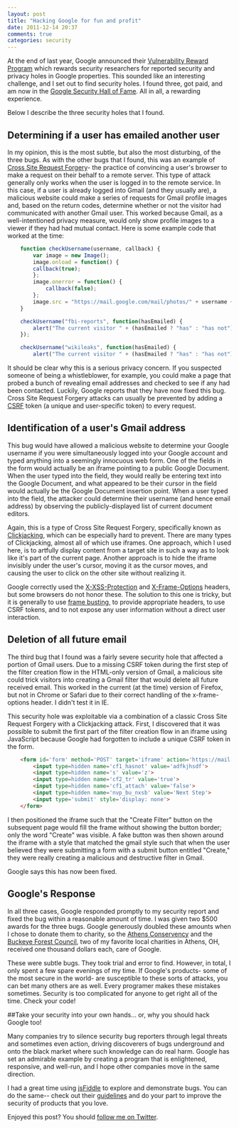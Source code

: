 ```yaml
---
layout: post
title: "Hacking Google for fun and profit"
date: 2011-12-14 20:37
comments: true
categories: security
---
```

At the end of last year, Google announced their [Vulnerability Reward Program](http://googleonlinesecurity.blogspot.com/2010/11/rewarding-web-application-security.html) which rewards security researchers for reported security and privacy holes in Google properties.  This sounded like an interesting challenge, and I set out to find security holes.  I found three, got paid, and am now in the [Google Security Hall of Fame](http://www.google.com/about/corporate/company/halloffame.html). All in all, a rewarding experience.

Below I describe the three security holes that I found.

## Determining if a user has emailed another user

In my opinion, this is the most subtle, but also the most disturbing, of the three bugs.  As with the other bugs that I found, this was an example of [Cross Site Request Forgery](http://en.wikipedia.org/wiki/Cross-site_request_forgery)- the practice of convincing a user's browser to make a request on their behalf to a remote server.  This type of attack generally only works when the user is logged in to the remote service.  In this case, if a user is already logged into Gmail (and they usually are), a malicious website could make a series of requests for Gmail profile images and, based on the return codes, determine whether or not the visitor had communicated with another Gmail user.  This worked because Gmail, as a well-intentioned privacy measure, would only show profile images to a viewer if they had had mutual contact.  Here is some example code that worked at the time:

``` javascript checkUsername
    function checkUsername(username, callback) {
        var image = new Image();
        image.onload = function() {
  		callback(true);
        };
        image.onerror = function() {
			callback(false);
        };
        image.src = "https://mail.google.com/mail/photos/" + username + "%40gmail.com?1&rp=1&pld=1&r=" + (new Date()).getTime();
    }

    checkUsername("fbi-reports", function(hasEmailed) {
		alert("The current visitor " + (hasEmailed ? "has" : "has not") + " emailed the FBI.");
	});

    checkUsername("wikileaks", function(hasEmailed) {
		alert("The current visitor " + (hasEmailed ? "has" : "has not") + " emailed WikiLeaks.");
```		

It should be clear why this is a serious privacy concern.  If you suspected someone of being a whistleblower, for example, you could make a page that probed a bunch of revealing email addresses and checked to see if any had been contacted.  Luckily, Google reports that they have now fixed this bug.  Cross Site Request Forgery attacks can usually be prevented by adding a [CSRF](http://en.wikipedia.org/wiki/Cross-site_request_forgery#Other_approaches_to_CSRF) token (a unique and user-specific token) to every request.

## Identification of a user's Gmail address

This bug would have allowed a malicious website to determine your Google username if you were simultaneously logged into your Google account and typed anything into a seemingly innocuous web form.  One of the fields in the form would actually be an iframe pointing to a public Google Document.  When the user typed into the field, they would really be entering text into the Google Document, and what appeared to be their cursor in the field would actually be the Google Document insertion point.  When a user typed into the field, the attacker could determine their username (and hence email address) by observing the publicly-displayed list of current document editors.

Again, this is a type of Cross Site Request Forgery, specifically known as [Clickjacking](http://en.wikipedia.org/wiki/Clickjacking), which can be especially hard to prevent.  There are many types of Clickjacking, almost all of which use iframes.  One approach, which I used here, is to artfully display content from a target site in such a way as to look like it's part of the current page. Another approach is to hide the iframe invisibly under the user's cursor, moving it as the cursor moves, and causing the user to click on the other site without realizing it.

Google correctly used the [X-XSS-Protection](http://msdn.microsoft.com/en-us/library/dd565647.aspx) and [X-Frame-Options](https://developer.mozilla.org/en/The_X-FRAME-OPTIONS_response_header) headers, but some browsers do not honor these.  The solution to this one is tricky, but it is generally to use [frame busting](http://en.wikipedia.org/wiki/Framekiller), to provide appropriate headers, to use CSRF tokens, and to not expose any user information without a direct user interaction.

## Deletion of all future email 

The third bug that I found was a fairly severe security hole that affected a portion of Gmail users.  Due to a missing CSRF token during the first step of the filter creation flow in the HTML-only version of Gmail, a malicious site could trick visitors into creating a Gmail filter that would delete all future received email.  This worked in the current (at the time) version of Firefox, but not in Chrome or Safari due to their correct handling of the x-frame-options header.  I didn't test it in IE.

This security hole was exploitable via a combination of a classic Cross Site Request Forgery with a Clickjacking attack.  First, I discovered that it was possible to submit the first part of the filter creation flow in an iframe using JavaScript because Google had forgotten to include a unique CSRF token in the form.

``` html
	<form id='form' method='POST' target='iframe' action='https://mail.google.com/mail/h/ignored/?v=prf' enctype='multipart/form-data'>
	    <input type=hidden name='cf1_hasnot' value='adfkjhsdf'>
	    <input type=hidden name='s' value='z'>
	    <input type=hidden name='cf2_tr' value='true'>
	    <input type=hidden name='cf1_attach' value='false'>
	    <input type=hidden name='nvp_bu_nxsb' value='Next Step'>
	    <input type='submit' style='display: none'>
	</form>
```

I then positioned the iframe such that the "Create Filter" button on the subsequent page would fill the frame without showing the button border; only the word "Create" was visible.  A fake button was then shown around the iframe with a style that matched the gmail style such that when the user believed they were submitting a form with a submit button entitled "Create," they were really creating a malicious and destructive filter in Gmail.

Google says this has now been fixed.

## Google's Response

In all three cases, Google responded promptly to my security report and fixed the bug within a reasonable amount of time.  I was given two $500 awards for the three bugs.  Google generously doubled these amounts when I chose to donate them to charity, so the [Athens Conservency](http://www.athensconservancy.org/) and the [Buckeye Forest Council](http://www.buckeyeforestcouncil.org/), two of my favorite local charities in Athens, OH, received one thousand dollars each, care of Google.

These were subtle bugs.  They took trial and error to find.  However, in total, I only spent a few spare evenings of my time.  If Google's products- some of the most secure in the world- are susceptible to these sorts of attacks, you can bet many others are as well.  Every programer makes these mistakes sometimes.  Security is too complicated for anyone to get right all of the time.  Check your code!

##Take your security into your own hands... or, why you should hack Google too!

Many companies try to silence security bug reporters through legal threats and sometimes even action, driving discoverers of bugs underground and onto the black market where such knowledge can do real harm.  Google has set an admirable example by creating a program that is enlightened, responsive, and well-run, and I hope other companies move in the same direction.  

I had a great time using [jsFiddle](http://jsFiddle.net) to explore and demonstrate bugs.  You can do the same-- check out their [guidelines](http://googleonlinesecurity.blogspot.com/2010/11/rewarding-web-application-security.html) and do your part to improve the security of products that you love.

Enjoyed this post?  You should <a href="https://twitter.com/intent/follow?original_referer=http%3A%2F%2Fblog.andrewcantino.com%2Fblog%2F2011%2F12%2F14%2Fhacking-google-for-fun-and-profit%2F&region=follow_link&screen_name=tectonic&source=followbutton&variant=2.0">follow me on Twitter</a>.
